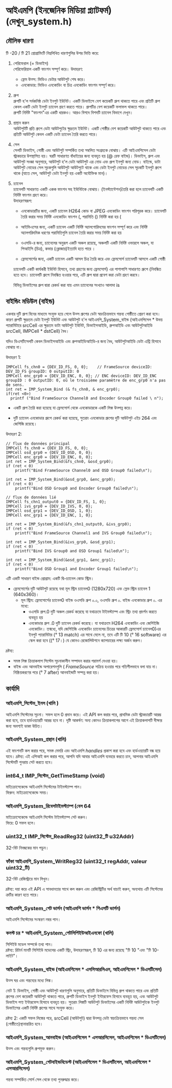 

# আইএমপি (ইনজেনিক মিডিয়া প্ল্যাটফর্ম) (দেখুন_system.h)

## মৌলিক ধারণা
টি -20 / টি 21 প্রোগ্রামিংটি নিম্নলিখিত ধারণাগুলির উপর ভিত্তি করে:
1. পেরিফেরাল (= ডিভাইস)  
    পেরিফেরিয়াল একটি ফাংশন সম্পূর্ণ করে। উদাহরণ:
     *  ফ্রেম উত্স: ভিডিও ডেটার আউটপুট শেষ করে।
     *  এনকোডার: ভিডিও এনকোডিং বা চিত্র এনকোডিং ফাংশন সম্পূর্ণ করে।
2. গ্রুপ  
    গ্রুপটি হ'ল সর্বকনিষ্ঠ ডেটা ইনপুট ইউনিট। একটি ডিভাইসে বেশ কয়েকটি গ্রুপ থাকতে পারে এবং প্রতিটি গ্রুপ কেবল একটি ডেটা ইনপুট চ্যানেল গ্রহণ করতে পারে। গ্রুপটির বেশ কয়েকটি ফলাফল থাকতে পারে।  
    গ্রুপটি নির্দিষ্ট "ফাংশন"এর একটি ধারকও। আরও বিশদে বিশদটি চ্যানেল বিভাগে দেখুন।
3. প্রস্থান করুন  
    আউটপুটটি প্রতি গ্রুপে ডেটা আউটপুটের ক্ষুদ্রতম ইউনিট। একটি গোষ্ঠীর বেশ কয়েকটি আউটপুট থাকতে পারে এবং প্রতিটি আউটপুট কেবল একটি ডেটা চ্যানেল তৈরি করতে পারে।
4. সেল  
    সেলটি ডিভাইস, গোষ্ঠী এবং আউটপুট সম্পর্কিত তথ্য সম্বলিত সংগ্রহকে বোঝায়। এটি আইএমপিসেল ডেটা স্ট্রাকচারে উপস্থাপিত হয়।
ঘরটি সাধারণত বাঁধাইয়ের জন্য ব্যবহৃত হয় (@ রেফ বাইন্ড)। ডিভাইস, গ্রুপ এবং আউটপুট সংজ্ঞা অনুসারে, আউটপুট হ'ল ডেটা আউটপুট এর নোড এবং গ্রুপ ইনপুট জন্য নোড।
বাইন্ডে, ডাটা আউটপুট নোডের সেল সূচকগুলি আউটপুট আউটপুটে থাকে এবং ডেটা ইনপুট নোডের সেল সূচকটি ইনপুট গ্রুপে থাকে (যাতে সেল, আউটপুট ডেটা ইনপুট হয় একটি অযৌক্তিক মান)।
5. চ্যানেল  
    চ্যানেলটি সাধারণত একটি একক ফাংশন সহ ইউনিটকে বোঝায়। (ইনস্ট্যান্টেশন)তৈরি করা হলে চ্যানেলটি একটি নির্দিষ্ট ফাংশন গ্রহণ করে।  
    উদাহরণস্বরূপ:  
     -  এনকোডারটির জন্য, একটি চ্যানেল H264 কোড বা JPEG এনকোডিং ফাংশন পরিপূরক করে। চ্যানেলটি তৈরি করার সময় নির্দিষ্ট এনকোডিং ফাংশন (, পরামিতি () নির্দিষ্ট করা হয় (


     -  আইভিএসের জন্য, একটি চ্যানেল একটি নির্দিষ্ট অ্যালগোরিদমের ফাংশন সম্পূর্ণ করে এবং নির্দিষ্ট অ্যালগরিদমিক ধরণের পরামিতিগুলি চ্যানেল তৈরি করার সময় নির্দিষ্ট করা হয়


     -  ওএসডি-র জন্য, চ্যানেলের অনুরূপ একটি অঞ্চল রয়েছে, অঞ্চলটি একটি নির্দিষ্ট ওভারলে অঞ্চল, যা পিআইসি (চিত্র), কভার (ক্লোজার)ইত্যাদি হতে পারে ।


     -  ফ্রেমসোর্সের জন্য, একটি চ্যানেল একটি আসল চিত্র তৈরি করে এবং ফ্রেমসোর্স চ্যানেলটি আসলে একটি গোষ্ঠী


     
     চ্যানেলটি একটি কার্যকরী ইউনিট হিসাবে, তথ্য গ্রহণের জন্য ফ্রেমসোর্স) এর পাশাপাশি সাধারণত গ্রুপে (নিবন্ধিত হতে হবে। চ্যানেলটি গ্রুপে নিবন্ধিত হওয়ার পরে, এটি গ্রুপ দ্বারা প্রবেশ করা ডেটা গ্রহণ করবে।

    বিভিন্ন ডিভাইসের গ্রুপ দ্বারা রেকর্ড করা যায় এমন চ্যানেলের সংখ্যাও আলাদা is

## বাইন্ডিং মডিউল (বাইন্ড)

একবার দুটি গ্রুপ বিনের মাধ্যমে সংযুক্ত হয়ে গেলে উত্স গ্রুপের ডেটা স্বয়ংক্রিয়ভাবে গন্তব্য গোষ্ঠীতে প্রেরণ করা হবে।  
কারণ গ্রুপটি ক্ষুদ্রতম ডেটা ইনপুট ইউনিট এবং আউটপুট হ'ল আইএমপি_System_বাইন্ড (আইএমপিসেল * উভয় প্যারামিটারে srcCell এর ক্ষুদ্রতম ডাটা আউটপুট ইউনিট, ডিভাইসআইডি, গ্রুপআইডি এবং আউটপুটআইডি srcCell, IMPCell * dstCell) বৈধ।  

যদিও ডিএসটিসেলটি কেবল ডিভাইসআইডি এবং গ্রুপআইডিআইডি-র জন্য বৈধ, আউটপুটআইডি ডেটা এন্ট্রি হিসাবে বোঝায় না।

উদাহরণ 1: 
```
IMPCell fs_chn0 = {DEV_ID_FS, 0, 0};    // FrameSource deviceID: DEV_ID_FS groupID: 0 outputID: 0
IMPCell enc_grp0 = {DEV_ID_ENC, 0, 0}; // ENC deviceID: DEV_ID_ENC groupID : 0 outputID: 0, où le troisième paramètre de enc_grp0 n'a pas de sens. 
int ret = IMP_System_Bind (& fs_chn0, & enc_grp0);
if(ret <0>)
  printf ("Bind FrameSource Channel0 and Encoder Group0 failed \ n");

```

* একটি গ্রুপ তৈরি করা হয়েছে যা ফ্রেমসোর্স থেকে এনকোডারকে একটি লিঙ্ক উত্পন্ন করে।


* দুটি চ্যানেল এনকোডার গ্রুপে রেকর্ড করা হয়েছে, সুতরাং এনকোডার গ্রুপের দুটি আউটপুট এইচ 264 এবং জেপিজি রয়েছে।



উদাহরণ 2:
```
// flux de données principal
IMPCell fs_chn0 = {DEV_ID_FS, 0, 0};
IMPCell osd_grp0 = {DEV_ID_OSD, 0, 0};
IMPCell enc_grp0 = {DEV_ID_ENC, 0, 0};
int ret = IMP_System_Bind(&fs_chn0, &osd_grp0);
if (ret < 0)
    printf("Bind FrameSource Channel0 and OSD Group0 failed\n");

int ret = IMP_System_Bind(&osd_grp0, &enc_grp0);
if (ret < 0)
    printf("Bind OSD Group0 and Encoder Group0 failed\n");

// flux de données lié 
IMPCell fs_chn1_output0 = {DEV_ID_FS, 1, 0};
IMPCell ivs_grp0 = {DEV_ID_IVS, 0, 0};
IMPCell osd_grp1 = {DEV_ID_OSD, 1, 0};
IMPCell enc_grp1 = {DEV_ID_ENC, 1, 0};

int ret = IMP_System_Bind(&fs_chn1_output0, &ivs_grp0);
if (ret < 0)
    printf("Bind FrameSource Channel1 and IVS Group0 failed\n");

int ret = IMP_System_Bind(&ivs_grp0, &osd_grp1);
if (ret < 0)
    printf("Bind IVS Group0 and OSD Group1 failed\n");

int ret = IMP_System_Bind(&osd_grp1, &enc_grp1);
if (ret < 0)
    printf("Bind OSD Group1 and Encoder Group1 failed\n");
```
এটি একটি সাধারণ বাইন্ড প্রোগ্রাম: একটি দ্বি-চ্যানেল কোড স্ট্রিম।
 * ফ্রেমসোর্সের দুটি আউটপুট রয়েছে যথা মূল স্ট্রিম চ্যানেল0 (1280x720) এবং স্লেভ স্ট্রিম চ্যানেল 1 (640x360)।
   *   মূল স্ট্রিম: ফ্রেমসোর্সের চ্যানেল0 বাইন্ড ওএসডি গ্রুপ ০.০, ওএসডি গ্রুপ ০. বাইন্ড এনকোডার গ্রুপ ০. এর মধ্যে: 
       * ওএসডি গ্রুপ.0 দুটি অঞ্চল রেকর্ড করেছে যা যথাক্রমে টাইমস্ট্যাম্প এবং স্ট্রিং তথ্য প্রদর্শন করতে ব্যবহৃত হয়
       * এনকোডার গ্রুপ .0 দুটি চ্যানেল রেকর্ড করেছে। যা যথাক্রমে H264 এনকোডিং এবং জেপিইজি এনকোডিং। তন্মধ্যে, যদি জেপিইজি এনকোডিং চ্যানেলের চিত্রের আকারটি ফ্রেমসোর্স চ্যানেল0)এর ইনপুট প্যারামিটার (° 13 match) এর সাথে মেলে না, তবে এটি টি 10 ​​(° 16 software) এর স্কেল করা হবে ((° 17।) যে কোনও রেজোলিউশনে ক্যাপচারের লক্ষ্য অর্জন করুন।
       
দ্রষ্টব্য:
* সমস্ত লিঙ্ক ক্রিয়াকলাপ সিস্টেম সূচনাকালীন সম্পাদন করার পরামর্শ দেওয়া হয়।
* বাইন্ড এবং আনবাইন্ড অপারেশনগুলি ( _FrameSource_ সক্রিয় হওয়ার পরে গতিশীলভাবে বলা যায় না। নিষ্ক্রিয়করণের পরে (° 7 after) আনবাইন্ডটি সম্পন্ন করা হয়।

## কার্যাদি

### আইএমপি\_সিস্টেম\_ইনস (খালি )
আইএমপি সিস্টেমের সূচনা।
সফল হলে 0 প্রদান করে।
এই API কল করার পরে, প্রাথমিক ডেটা স্ট্রাকচারটি আরম্ভ করা হবে, তবে হার্ডওয়্যারটি আরম্ভ হবে না।
দৃষ্টি আকর্ষণ: অন্য কোনও ক্রিয়াকলাপের আগে এই ক্রিয়াকলাপটি দীক্ষার জন্য অবশ্যই ডাকা উচিত।
### আইএমপি_System_প্রস্থান (খালি)

এই ফাংশনটি কল করার পরে, সমস্ত মেমরি এবং আইএমপি _handles_ প্রকাশ করা হবে এবং হার্ডওয়্যারটি বন্ধ হয়ে যাবে। 
দ্রষ্টব্য: এই এপিআই কল করার পরে, আপনি যদি আবার আইএমপি ব্যবহার করতে চান, আপনার আইএমপি সিস্টেমটি পুনরায় সেট করতে হবে।

### int64_t IMP_সিস্টেম_GetTimeStamp (void)

মাইক্রোসেকেন্ডে আইএমপি সিস্টেমের টাইমস্ট্যাম্প পান।  
ফিরুন: মাইক্রোসেকেন্ডে সময়।

### আইএমপি_System_রিবেসটাইমস্ট্যাম্প (বেস 64
মাইক্রোসেকেন্ডে আইএমপি সিস্টেম টাইমস্ট্যাম্প সেট করুন।  
ফিরে: 0 সফল হলে।

### uint32_t IMP_সিস্টেম_ReadReg32 (uint32_টি u32Addr)

32-বিট নিবন্ধকের মান পড়ুন।  

### ফাঁকা আইএমপি_System_WritReg32 (uint32_t regAddr, valeur uint32_টি)
32-বিট রেজিস্ট্রারে মান লিখুন।

দ্রষ্টব্য: দয়া করে এই API এ সাবধানতার সাথে কল করুন এবং রেজিস্ট্রিটির অর্থ যাচাই করুন, অন্যথায় এটি সিস্টেমের ত্রুটির কারণ হতে পারে।

### আইএমপি_System_গেট ভার্সন (আইএমপি ভার্সন * পিএসটি ভার্সন) 

আইএমপি সিস্টেমের সংস্করণ নম্বর পান।

### কনস্ট চর * আইএমপি_System_গেটসিপিইউআইএনফো (খালি)
সিপিইউ মডেল সম্পর্কে তথ্য পান।  
দ্রষ্টব্য: রিটার্ন মানটি সিপিইউ মডেলের একটি স্ট্রিং, উদাহরণস্বরূপ, টি 10 ​​এর জন্য রয়েছে "টি 10 ​​"এবং "টি 10-লাইট"।

### আইএমপি_System_বাইন্ড (আইএমপিসেল * এসসিআরসিএল, আইএমপিসেল * ডিএসটিসেল)

উত্স ঘর এবং গন্তব্যের মধ্যে লিঙ্ক।

নোট 1: ডিভাইস, গোষ্ঠী এবং আউটপুট ধারণাগুলি অনুসারে, প্রতিটি ডিভাইসে বিভিন্ন গ্রুপ থাকতে পারে এবং প্রতিটি গ্রুপের বেশ কয়েকটি আউটপুট থাকতে পারে, গ্রুপটি ডিভাইস ইনপুট ইন্টারফেস হিসাবে ব্যবহৃত হয়, এবং আউটপুট ডিভাইস পণ্য ইন্টারফেস হিসাবে ব্যবহৃত হয়। সুতরাং লিঙ্কটি আউটপুট ডিভাইসের একটি নির্দিষ্ট আউটপুটকে ইনপুট ডিভাইসের একটি নির্দিষ্ট গ্রুপের সাথে সংযুক্ত করে।

দ্রষ্টব্য 2: একটি সফল লিঙ্কের পরে, srcCell (আউটপুট) দ্বারা উত্পন্ন ডেটা স্বয়ংক্রিয়ভাবে গন্তব্য সেল (গোষ্ঠীতে)স্থানান্তরিত হবে।

### আইএমপি_System_আনবাইন্ড (আইএমপিসেল * এসআরসিসেল, আইএমপিসেল * ডিএসটিসেল)
উত্স এবং গন্তব্যগুলি গ্রুপমুক্ত করুন। 

### আইএমপি_System_গেটবাইন্ডবিডেস্ট (আইএমপিসেল * ডিএসটিসেল, আইএমপিসেল * এসআরসিসেল)

গন্তব্য সম্পর্কিত সোর্স সেল থেকে তথ্য পুনরুদ্ধার করে।




